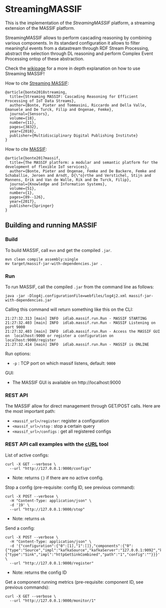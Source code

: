 # StreamingMASSIF

This is the implementation of the *StreamingMASSIF* platform, a streaming extension of the MASSIF platform.

StreamingMASSIF allows to perform cascading reasoning by combining various components. In its standard configuration it allows to filter meaningful events from a datastream through RDF Stream Processing, abstract the selection through DL reasoning and perform Complex Event Processing ontop of these abstraction.

Check the [wikipage](https://github.com/IBCNServices/StreamingMASSIF/wiki) for a more in depth explanation on how to use Streaming MASSIF!

How to cite [Streaming MASSIF](https://www.mdpi.com/1424-8220/18/11/3832):
```
@article{bonte2018streaming,
  title={Streaming MASSIF: Cascading Reasoning for Efficient Processing of IoT Data Streams},
  author={Bonte, Pieter and Tommasini, Riccardo and Della Valle, Emanuele and De Turck, Filip and Ongenae, Femke},
  journal={Sensors},
  volume={18},
  number={11},
  pages={3832},
  year={2018},
  publisher={Multidisciplinary Digital Publishing Institute}
}
```

How to cite [MASSIF](https://link.springer.com/article/10.1007/s10115-016-0969-1):
```
@article{bonte2017massif,
  title={The MASSIF platform: a modular and semantic platform for the development of flexible IoT services},
  author={Bonte, Pieter and Ongenae, Femke and De Backere, Femke and Schaballie, Jeroen and Arndt, D{\"o}rthe and Verstichel, Stijn and Mannens, Erik and Van de Walle, Rik and De Turck, Filip},
  journal={Knowledge and Information Systems},
  volume={51},
  number={1},
  pages={89--126},
  year={2017},
  publisher={Springer}
}
```

## Building and running MASSIF

### Build
To build MASSIF, call `mvn` and get the compiled `.jar`.
```shell
mvn clean compile assembly:single
mv target/massif-jar-with-dependencies.jar .
```

### Run
To run MASSIF, call the compiled `.jar` from the command line as follows:
```shell
java -jar -Dlog4j.configurationFile=webfiles/log4j2.xml massif-jar-with-dependencies.jar
```
Calling this command will return something like this on the CLI:
```shell
21:27:32.313 [main] INFO  idlab.massif.run.Run - MASSIF STARTING
21:27:32.403 [main] INFO  idlab.massif.run.Run - MASSIF Listening on port 9000
21:27:32.403 [main] INFO  idlab.massif.run.Run - Access the MASSIF GUI on  localhost:9000 or register a configuration on localhost:9000/register
21:27:32.414 [main] INFO  idlab.massif.run.Run - MASSIF is ONLINE
```
Run options:
* `-p` : TCP port on which massif listens, default: `9000`

GUI:
* The MASSIF GUI is available on http://localhost:9000

### REST API
The MASSIF allow for direct management through GET/POST calls.
Here are the most important path:
* `<massif_url>/register`: register a configuration
* `<massif_url>/stop` : stop a certain query
* `<massif_url>/configs` : get all registered configs

### REST API call examples with the [cURL](https://linuxize.com/post/curl-post-request/) tool
List of active configs:
```
curl -X GET --verbose \
  --url "http://127.0.0.1:9000/configs"
```
* Note: returns `{}` if there are no active config.

Stop a config (pre-requisite:  config ID, see previous command):
```
curl -X POST --verbose \
  -H "Content-Type: application/json" \
  -d '19' \
  --url "http://127.0.0.1:9000/stop"
```
* Note: returns `ok`

Send a config:
```
curl -X POST --verbose \
  -H "Content-Type: application/json" \
  -d '{"configuration":{"0":[1],"1":[]},"components":{"0":{"type":"Source","impl":"kafkaSource","kafkaServer":"127.0.0.1:9092","kafkaTopic":"backblaze_smart"},"1":{"type":"Sink","impl":"httpGetSinkCombined","path":"1","config":""}}}' \
  --url "http://127.0.0.1:9000/register"
```
* Note: returns the config ID

Get a component running metrics (pre-requisite: component ID, see previous commands):
```
curl -X GET --verbose \
  --url "http://127.0.0.1:9000/monitor/1"
```


